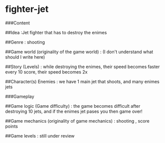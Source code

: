 # fighter-jet

###Content
 
##Idea :Jet fighter that has to destroy the enimes 

##Genre : shooting 

##Game world (originality of the game world) : (I don't understand what should I write here)

##Story (Levels) : while destroying the enimes, their speed becomes faster every 10 score, their speed becomes 2x

##Character(s) Enemies : we have 1 main jet that shoots, and many enimes jets
 
###Gameplay
 
##Game logic (Game difficulty) : the game becomes difficult after destroying 10 jets, and if the enimes jet pases you then game over!

##Game mechanics (originality of game mechanics) : shooting , score points

##Game levels : still under review
